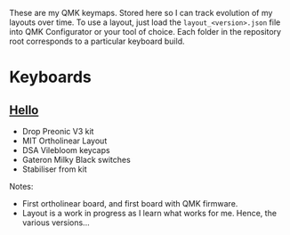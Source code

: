 These are my QMK keymaps. Stored here so I can track evolution of my layouts over time. To use a layout, just load the `layout_<version>.json` file into QMK Configurator or your tool of choice. Each folder in the repository root corresponds to a particular keyboard build. 

# Keyboards

## [Hello](/Hello/)
- Drop Preonic V3 kit
- MIT Ortholinear Layout
- DSA Vilebloom keycaps
- Gateron Milky Black switches
- Stabiliser from kit

Notes:
- First ortholinear board, and first board with QMK firmware.
- Layout is a work in progress as I learn what works for me. Hence, the various versions...